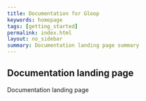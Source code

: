 ```yaml
---
title: Documentation for Gloop
keywords: homepage
tags: [getting_started]
permalink: index.html
layout: no_sidebar
summary: Documentation landing page summary
---
```


## Documentation landing page
Documentation landing page